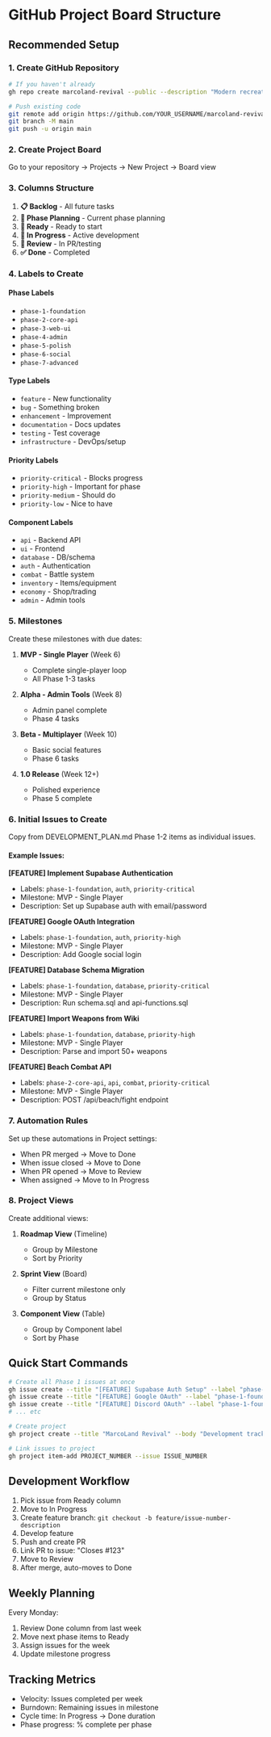 # GitHub Project Board Structure

## Recommended Setup

### 1. Create GitHub Repository
```bash
# If you haven't already
gh repo create marcoland-revival --public --description "Modern recreation of the MarcoLand browser MMORPG"

# Push existing code
git remote add origin https://github.com/YOUR_USERNAME/marcoland-revival.git
git branch -M main
git push -u origin main
```

### 2. Create Project Board

Go to your repository → Projects → New Project → Board view

### 3. Columns Structure

1. **📋 Backlog** - All future tasks
2. **🎯 Phase Planning** - Current phase planning
3. **🚀 Ready** - Ready to start
4. **🔨 In Progress** - Active development
5. **👀 Review** - In PR/testing
6. **✅ Done** - Completed

### 4. Labels to Create

#### Phase Labels
- `phase-1-foundation`
- `phase-2-core-api`
- `phase-3-web-ui`
- `phase-4-admin`
- `phase-5-polish`
- `phase-6-social`
- `phase-7-advanced`

#### Type Labels
- `feature` - New functionality
- `bug` - Something broken
- `enhancement` - Improvement
- `documentation` - Docs updates
- `testing` - Test coverage
- `infrastructure` - DevOps/setup

#### Priority Labels
- `priority-critical` - Blocks progress
- `priority-high` - Important for phase
- `priority-medium` - Should do
- `priority-low` - Nice to have

#### Component Labels
- `api` - Backend API
- `ui` - Frontend
- `database` - DB/schema
- `auth` - Authentication
- `combat` - Battle system
- `inventory` - Items/equipment
- `economy` - Shop/trading
- `admin` - Admin tools

### 5. Milestones

Create these milestones with due dates:

1. **MVP - Single Player** (Week 6)
   - Complete single-player loop
   - All Phase 1-3 tasks

2. **Alpha - Admin Tools** (Week 8)
   - Admin panel complete
   - Phase 4 tasks

3. **Beta - Multiplayer** (Week 10)
   - Basic social features
   - Phase 6 tasks

4. **1.0 Release** (Week 12+)
   - Polished experience
   - Phase 5 complete

### 6. Initial Issues to Create

Copy from DEVELOPMENT_PLAN.md Phase 1-2 items as individual issues.

#### Example Issues:

**[FEATURE] Implement Supabase Authentication**
- Labels: `phase-1-foundation`, `auth`, `priority-critical`
- Milestone: MVP - Single Player
- Description: Set up Supabase auth with email/password

**[FEATURE] Google OAuth Integration**
- Labels: `phase-1-foundation`, `auth`, `priority-high`  
- Milestone: MVP - Single Player
- Description: Add Google social login

**[FEATURE] Database Schema Migration**
- Labels: `phase-1-foundation`, `database`, `priority-critical`
- Milestone: MVP - Single Player
- Description: Run schema.sql and api-functions.sql

**[FEATURE] Import Weapons from Wiki**
- Labels: `phase-1-foundation`, `database`, `priority-high`
- Milestone: MVP - Single Player
- Description: Parse and import 50+ weapons

**[FEATURE] Beach Combat API**
- Labels: `phase-2-core-api`, `api`, `combat`, `priority-critical`
- Milestone: MVP - Single Player
- Description: POST /api/beach/fight endpoint

### 7. Automation Rules

Set up these automations in Project settings:

- When PR merged → Move to Done
- When issue closed → Move to Done  
- When PR opened → Move to Review
- When assigned → Move to In Progress

### 8. Project Views

Create additional views:

1. **Roadmap View** (Timeline)
   - Group by Milestone
   - Sort by Priority

2. **Sprint View** (Board)
   - Filter current milestone only
   - Group by Status

3. **Component View** (Table)
   - Group by Component label
   - Sort by Phase

## Quick Start Commands

```bash
# Create all Phase 1 issues at once
gh issue create --title "[FEATURE] Supabase Auth Setup" --label "phase-1-foundation,auth,priority-critical" --milestone "MVP - Single Player"
gh issue create --title "[FEATURE] Google OAuth" --label "phase-1-foundation,auth,priority-high" --milestone "MVP - Single Player"
gh issue create --title "[FEATURE] Discord OAuth" --label "phase-1-foundation,auth,priority-medium" --milestone "MVP - Single Player"
# ... etc

# Create project
gh project create --title "MarcoLand Revival" --body "Development tracking for MarcoLand MMORPG recreation"

# Link issues to project
gh project item-add PROJECT_NUMBER --issue ISSUE_NUMBER
```

## Development Workflow

1. Pick issue from Ready column
2. Move to In Progress
3. Create feature branch: `git checkout -b feature/issue-number-description`
4. Develop feature
5. Push and create PR
6. Link PR to issue: "Closes #123"
7. Move to Review
8. After merge, auto-moves to Done

## Weekly Planning

Every Monday:
1. Review Done column from last week
2. Move next phase items to Ready
3. Assign issues for the week
4. Update milestone progress

## Tracking Metrics

- Velocity: Issues completed per week
- Burndown: Remaining issues in milestone
- Cycle time: In Progress → Done duration
- Phase progress: % complete per phase